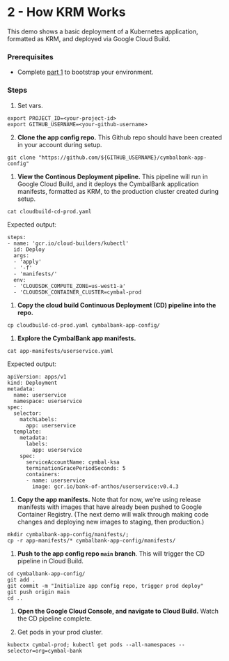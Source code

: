 # 2 - How KRM Works 

This demo shows a basic deployment of a Kubernetes application, formatted as KRM, and deployed via Google Cloud Build.

### Prerequisites 

- Complete [part 1](/1-setup) to bootstrap your environment. 


### Steps 

1. Set vars. 

```
export PROJECT_ID=<your-project-id>
export GITHUB_USERNAME=<your-github-username>
```


2. **Clone the app config repo.** This Github repo should have been created in your account during setup. 

```
git clone "https://github.com/${GITHUB_USERNAME}/cymbalbank-app-config"
```

1. **View the Continous Deployment pipeline.** This pipeline will run in Google Cloud Build, and it deploys the CymbalBank application manifests, formatted as KRM, to the production cluster created during setup. 

```
cat cloudbuild-cd-prod.yaml
```

Expected output: 

```
steps:
- name: 'gcr.io/cloud-builders/kubectl'
  id: Deploy
  args:
  - 'apply'
  - '-f'
  - 'manifests/'
  env:
  - 'CLOUDSDK_COMPUTE_ZONE=us-west1-a'
  - 'CLOUDSDK_CONTAINER_CLUSTER=cymbal-prod
```

1. **Copy the cloud build Continuous Deployment (CD) pipeline into the repo.**

```
cp cloudbuild-cd-prod.yaml cymbalbank-app-config/
```

1. **Explore the CymbalBank app manifests.** 

```
cat app-manifests/userservice.yaml
```

Expected output: 

```
apiVersion: apps/v1
kind: Deployment
metadata:
  name: userservice
  namespace: userservice
spec:
  selector:
    matchLabels:
      app: userservice
  template:
    metadata:
      labels:
        app: userservice
    spec:
      serviceAccountName: cymbal-ksa
      terminationGracePeriodSeconds: 5
      containers:
      - name: userservice
        image: gcr.io/bank-of-anthos/userservice:v0.4.3
```

1. **Copy the app manifests.** Note that for now, we're using release manifests with images that have already been pushed to Google Container Registry. (The next demo will walk through making code changes and deploying new images to staging, then production.) 

```
mkdir cymbalbank-app-config/manifests/; 
cp -r app-manifests/* cymbalbank-app-config/manifests/ 
```

1. **Push to the app config repo `main` branch**. This will trigger the CD pipeline in Cloud Build. 

```
cd cymbalbank-app-config/
git add .
git commit -m "Initialize app config repo, trigger prod deploy"
git push origin main
cd .. 
```

1. **Open the Google Cloud Console, and navigate to Cloud Build.** Watch the CD pipeline complete. 


1. Get pods in your prod cluster. 

```
kubectx cymbal-prod; kubectl get pods --all-namespaces --selector=org=cymbal-bank
```